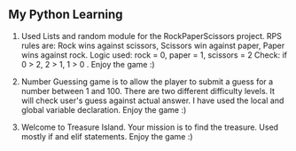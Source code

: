 My Python Learning
--------------------
1) Used Lists and random module for the RockPaperScissors project. 
RPS rules are: Rock wins against scissors, Scissors win against paper, Paper wins against rock.
Logic used: rock = 0, paper = 1, scissors = 2
Check: if 0 > 2, 2 > 1, 1 > 0 . 
Enjoy the game :)

2) Number Guessing game is to allow the player to submit a guess for a number between 1 and 100.
There are two different difficulty levels.
It will check user's guess against actual answer.
I have used the local and global variable declaration. Enjoy the game :)

3) Welcome to Treasure Island. Your mission is to find the treasure. Used mostly if and elif statements.
   Enjoy the game :)

